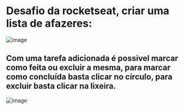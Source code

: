 # Desafio da rocketseat, criar uma lista de afazeres:

![image](https://github.com/user-attachments/assets/7085882d-bdc8-47bc-8a99-4b5247038772)

## Com uma tarefa adicionada é possivel marcar como feita ou excluir a mesma, para marcar como concluída basta clicar no círculo, para excluir basta clicar na lixeira.

![image](https://github.com/user-attachments/assets/b50af91e-4f02-49a9-9508-88657aa2d89d)

